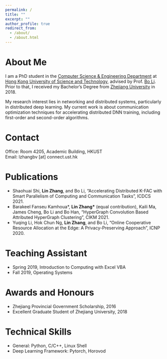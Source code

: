 ```yaml
---
permalink: /
title: ""
excerpt: ""
author_profile: true
redirect_from: 
  - /about/
  - /about.html
---
```


# About Me
I am a PhD student in the [Computer Science & Engineering Department](https://cse.hkust.edu.hk/) at [Hong Kong University of Science and Technology](https://hkust.edu.hk/?cn=1), advised by Prof. [Bo Li](https://www.cse.ust.hk/~bli/). Prior to that, I received my Bachelor’s Degree from [Zhejiang University](https://www.zju.edu.cn/) in 2018. 

My research interest lies in networking and distributed systems, particularly in distributed deep learning. My current work is about communication optimization techniques for accelerating distributed DNN training, including first-order and second-order algorithms. 

# Contact
Office: Room 4205, Academic Building, HKUST <br>
Email: lzhangbv [at] connect.ust.hk

# Publications
* Shaohuai Shi, **Lin Zhang**, and Bo Li, “Accelerating Distributed K-FAC with Smart Parallelism of
Computing and Communication Tasks”, ICDCS 2021. 
* Barakeel Fanseu Kamhoua\*, **Lin Zhang\*** (equal contribution), Kaili Ma, James Cheng, Bo Li and
Bo Han, “HyperGraph Convolution Based Attributed HyperGraph Clustering”, CIKM 2021. 
* Yuqing Li, Hok Chun Ng, **Lin Zhang**, and Bo Li, “Online Cooperative Resource Allocation at the
Edge: A Privacy-Preserving Approach”, ICNP 2020. 

<!-- # Academic Services -->

# Teaching Assistant
* Spring 2019, Introduction to Computing with Excel VBA
* Fall 2019, Operating Systems

# Awards and Honours
* Zhejiang Provincial Government Scholarship, 2016
* Excellent Graduate Student of Zhejiang University, 2018

# Technical Skills
* General: Python, C/C++, Linux Shell
* Deep Learning Framework: Pytorch, Horovod
